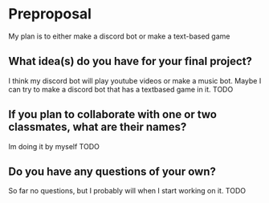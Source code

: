 # Preproposal
My plan is to either make a discord bot or make a text-based game
## What idea(s) do you have for your final project?
I think my discord bot will play youtube videos or make a music bot.
Maybe I can try to make a discord bot that has a textbased game in it.
TODO

## If you plan to collaborate with one or two classmates, what are their names?
Im doing it by myself
TODO

## Do you have any questions of your own?
So far no questions, but I probably will when I start working on it.
TODO
